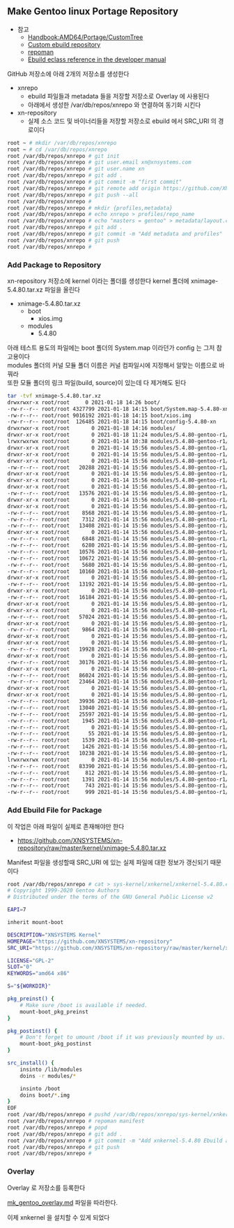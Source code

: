 
## Make Gentoo linux Portage Repository

* 참고
  * [Handbook:AMD64/Portage/CustomTree](https://wiki.gentoo.org/wiki/Handbook:AMD64/Portage/CustomTree)
  * [Custom ebuild repository](https://wiki.gentoo.org/wiki/Custom_ebuild_repository)
  * [repoman](https://wiki.gentoo.org/wiki/Repoman)
  * [Ebuild eclass reference in the developer manual](https://devmanual.gentoo.org/eclass-reference/ebuild/index.html)

GitHub 저장소에 아래 2개의 저장소를 생성한다

 * xnrepo
   * ebuild 파일들과 metadata 들을 저장할 저장소로 Overlay 에 사용된다
   * 아래에서 생성한 /var/db/repos/xnrepo 와 연결하여 동기화 시킨다
 * xn-repository
   * 실제 소스 코드 및 바이너리들을 저장할 저장소로 ebuild 에서 SRC_URI 의 경로이다

```sh
root ~ # mkdir /var/db/repos/xnrepo
root ~ # cd /var/db/repos/xnrepo
root /var/db/repos/xnrepo # git init
root /var/db/repos/xnrepo # git user.email xn@xnsystems.com
root /var/db/repos/xnrepo # git user.name xn
root /var/db/repos/xnrepo # git add .
root /var/db/repos/xnrepo # git commit -m "first commit"
root /var/db/repos/xnrepo # git remote add origin https://github.com/XNSYSTEMS/xnrepo.git
root /var/db/repos/xnrepo # git push --all
root /var/db/repos/xnrepo # 
root /var/db/repos/xnrepo # mkdir {profiles,metadata}
root /var/db/repos/xnrepo # echo xnrepo > profiles/repo_name
root /var/db/repos/xnrepo # echo "masters = gentoo" > metadata/layout.conf
root /var/db/repos/xnrepo # git add .
root /var/db/repos/xnrepo # git commit -m "Add metadata and profiles"
root /var/db/repos/xnrepo # git push
root /var/db/repos/xnrepo # 
```

### Add Package to Repository

xn-repository 저장소에 kernel 이라는 폴더를 생성한다
kernel 폴더에 xnimage-5.4.80.tar.xz 파일을 올린다

 * xnimage-5.4.80.tar.xz
   * boot
     * xios.img
   * modules
     * 5.4.80

아래 테스트 용도의 파일에는 boot 폴더의 System.map 이라던가 config 는 그저 참고용이다   
modules 폴더의 커널 모듈 폴더 이름은 커널 컴파일시에 지정해서 알맞는 이름으로 바꿔라   
또한 모듈 폴더의 링크 파일(build, source)이 있는데 다 제거해도 된다


```sh
tar -tvf xnimage-5.4.80.tar.xz
drwxrwxr-x root/root     0 2021-01-18 14:26 boot/
-rw-r--r-- root/root 4327799 2021-01-18 14:15 boot/System.map-5.4.80-xn
-rw-r--r-- root/root 9016192 2021-01-18 14:15 boot/xios.img
-rw-r--r-- root/root  126485 2021-01-18 14:15 boot/config-5.4.80-xn
drwxrwxr-x root/root       0 2021-01-18 14:16 modules/
drwxr-xr-x root/root       0 2021-01-18 11:24 modules/5.4.80-gentoo-r1/
lrwxrwxrwx root/root       0 2021-01-14 10:38 modules/5.4.80-gentoo-r1/build -> /usr/src/linux-5.4.80-gentoo-r1
drwxr-xr-x root/root       0 2021-01-14 15:56 modules/5.4.80-gentoo-r1/kernel/
drwxr-xr-x root/root       0 2021-01-14 15:56 modules/5.4.80-gentoo-r1/kernel/fs/
drwxr-xr-x root/root       0 2021-01-14 15:56 modules/5.4.80-gentoo-r1/kernel/fs/efivarfs/
-rw-r--r-- root/root   20288 2021-01-14 15:56 modules/5.4.80-gentoo-r1/kernel/fs/efivarfs/efivarfs.ko
drwxr-xr-x root/root       0 2021-01-14 15:56 modules/5.4.80-gentoo-r1/kernel/net/
drwxr-xr-x root/root       0 2021-01-14 15:56 modules/5.4.80-gentoo-r1/kernel/net/ipv6/
drwxr-xr-x root/root       0 2021-01-14 15:56 modules/5.4.80-gentoo-r1/kernel/net/ipv6/netfilter/
-rw-r--r-- root/root   13576 2021-01-14 15:56 modules/5.4.80-gentoo-r1/kernel/net/ipv6/netfilter/nf_log_ipv6.ko
drwxr-xr-x root/root       0 2021-01-14 15:56 modules/5.4.80-gentoo-r1/kernel/net/ipv4/
drwxr-xr-x root/root       0 2021-01-14 15:56 modules/5.4.80-gentoo-r1/kernel/net/ipv4/netfilter/
-rw-r--r-- root/root    8568 2021-01-14 15:56 modules/5.4.80-gentoo-r1/kernel/net/ipv4/netfilter/nf_log_arp.ko
-rw-r--r-- root/root    7312 2021-01-14 15:56 modules/5.4.80-gentoo-r1/kernel/net/ipv4/netfilter/iptable_nat.ko
-rw-r--r-- root/root   13408 2021-01-14 15:56 modules/5.4.80-gentoo-r1/kernel/net/ipv4/netfilter/nf_log_ipv4.ko
drwxr-xr-x root/root       0 2021-01-14 15:56 modules/5.4.80-gentoo-r1/kernel/net/netfilter/
-rw-r--r-- root/root    6848 2021-01-14 15:56 modules/5.4.80-gentoo-r1/kernel/net/netfilter/xt_MASQUERADE.ko
-rw-r--r-- root/root    6280 2021-01-14 15:56 modules/5.4.80-gentoo-r1/kernel/net/netfilter/xt_LOG.ko
-rw-r--r-- root/root   10576 2021-01-14 15:56 modules/5.4.80-gentoo-r1/kernel/net/netfilter/xt_nat.ko
-rw-r--r-- root/root   10672 2021-01-14 15:56 modules/5.4.80-gentoo-r1/kernel/net/netfilter/nf_log_common.ko
-rw-r--r-- root/root    5680 2021-01-14 15:56 modules/5.4.80-gentoo-r1/kernel/net/netfilter/xt_mark.ko
-rw-r--r-- root/root   10160 2021-01-14 15:56 modules/5.4.80-gentoo-r1/kernel/net/netfilter/xt_addrtype.ko
drwxr-xr-x root/root       0 2021-01-14 15:56 modules/5.4.80-gentoo-r1/kernel/net/core/
-rw-r--r-- root/root   13192 2021-01-14 15:56 modules/5.4.80-gentoo-r1/kernel/net/core/failover.ko
drwxr-xr-x root/root       0 2021-01-14 15:56 modules/5.4.80-gentoo-r1/kernel/crypto/
-rw-r--r-- root/root   16184 2021-01-14 15:56 modules/5.4.80-gentoo-r1/kernel/crypto/crypto_engine.ko
drwxr-xr-x root/root       0 2021-01-14 15:56 modules/5.4.80-gentoo-r1/kernel/drivers/
drwxr-xr-x root/root       0 2021-01-14 15:56 modules/5.4.80-gentoo-r1/kernel/drivers/char/
-rw-r--r-- root/root   57024 2021-01-14 15:56 modules/5.4.80-gentoo-r1/kernel/drivers/char/virtio_console.ko
drwxr-xr-x root/root       0 2021-01-14 15:56 modules/5.4.80-gentoo-r1/kernel/drivers/char/hw_random/
-rw-r--r-- root/root    9864 2021-01-14 15:56 modules/5.4.80-gentoo-r1/kernel/drivers/char/hw_random/virtio-rng.ko
drwxr-xr-x root/root       0 2021-01-14 15:56 modules/5.4.80-gentoo-r1/kernel/drivers/thermal/
drwxr-xr-x root/root       0 2021-01-14 15:56 modules/5.4.80-gentoo-r1/kernel/drivers/thermal/intel/
-rw-r--r-- root/root   19928 2021-01-14 15:56 modules/5.4.80-gentoo-r1/kernel/drivers/thermal/intel/x86_pkg_temp_thermal.ko
drwxr-xr-x root/root       0 2021-01-14 15:56 modules/5.4.80-gentoo-r1/kernel/drivers/scsi/
-rw-r--r-- root/root   30176 2021-01-14 15:56 modules/5.4.80-gentoo-r1/kernel/drivers/scsi/virtio_scsi.ko
drwxr-xr-x root/root       0 2021-01-14 15:56 modules/5.4.80-gentoo-r1/kernel/drivers/net/
-rw-r--r-- root/root   86024 2021-01-14 15:56 modules/5.4.80-gentoo-r1/kernel/drivers/net/virtio_net.ko
-rw-r--r-- root/root   23464 2021-01-14 15:56 modules/5.4.80-gentoo-r1/kernel/drivers/net/net_failover.ko
drwxr-xr-x root/root       0 2021-01-14 15:56 modules/5.4.80-gentoo-r1/kernel/drivers/crypto/
drwxr-xr-x root/root       0 2021-01-14 15:56 modules/5.4.80-gentoo-r1/kernel/drivers/crypto/virtio/
-rw-r--r-- root/root   39936 2021-01-14 15:56 modules/5.4.80-gentoo-r1/kernel/drivers/crypto/virtio/virtio_crypto.ko
-rw-r--r-- root/root   13040 2021-01-14 15:56 modules/5.4.80-gentoo-r1/modules.builtin.bin
-rw-r--r-- root/root   25597 2021-01-14 15:56 modules/5.4.80-gentoo-r1/modules.builtin.alias.bin
-rw-r--r-- root/root    1945 2021-01-14 15:56 modules/5.4.80-gentoo-r1/modules.dep.bin
-rw-r--r-- root/root       0 2021-01-14 15:56 modules/5.4.80-gentoo-r1/modules.devname
-rw-r--r-- root/root      55 2021-01-14 15:56 modules/5.4.80-gentoo-r1/modules.softdep
-rw-r--r-- root/root    1539 2021-01-14 15:56 modules/5.4.80-gentoo-r1/modules.symbols.bin
-rw-r--r-- root/root    1426 2021-01-14 15:56 modules/5.4.80-gentoo-r1/modules.alias.bin
-rw-r--r-- root/root   10238 2021-01-14 15:56 modules/5.4.80-gentoo-r1/modules.builtin
lrwxrwxrwx root/root       0 2021-01-14 15:56 modules/5.4.80-gentoo-r1/source -> /usr/src/linux-5.4.80-gentoo-r1
-rw-r--r-- root/root   83390 2021-01-14 15:56 modules/5.4.80-gentoo-r1/modules.builtin.modinfo
-rw-r--r-- root/root     812 2021-01-14 15:56 modules/5.4.80-gentoo-r1/modules.alias
-rw-r--r-- root/root    1391 2021-01-14 15:56 modules/5.4.80-gentoo-r1/modules.symbols
-rw-r--r-- root/root     743 2021-01-14 15:56 modules/5.4.80-gentoo-r1/modules.order
-rw-r--r-- root/root     999 2021-01-14 15:56 modules/5.4.80-gentoo-r1/modules.dep
```
### Add Ebuild File for Package

이 작업은 아래 파일이 실제로 존재해야만 한다
 * https://github.com/XNSYSTEMS/xn-repository/raw/master/kernel/xnimage-5.4.80.tar.xz

Manifest 파일을 생성할때 SRC_URI 에 있는 실제 파일에 대한 정보가 갱신되기 때문이다

```sh
root /var/db/repos/xnrepo # cat > sys-kernel/xnkernel/xnkernel-5.4.80.ebuild << EOF
# Copyright 1999-2020 Gentoo Authors
# Distributed under the terms of the GNU General Public License v2

EAPI=7

inherit mount-boot

DESCRIPTION="XNSYSTEMS Kernel"
HOMEPAGE="https://github.com/XNSYSTEMS/xn-repository"
SRC_URI="https://github.com/XNSYSTEMS/xn-repository/raw/master/kernel/xnimage-${PV}.tar.xz"

LICENSE="GPL-2"
SLOT="0"
KEYWORDS="amd64 x86"

S="${WORKDIR}"

pkg_preinst() {
	# Make sure /boot is available if needed.
	mount-boot_pkg_preinst
}

pkg_postinst() {
	# Don't forget to umount /boot if it was previously mounted by us.
	mount-boot_pkg_postinst
}

src_install() {
	insinto /lib/modules
	doins -r modules/*

	insinto /boot
	doins boot/*.img
}
EOF
root /var/db/repos/xnrepo # pushd /var/db/repos/xnrepo/sys-kernel/xnkernel
root /var/db/repos/xnrepo # repoman manifest
root /var/db/repos/xnrepo # popd
root /var/db/repos/xnrepo # git add .
root /var/db/repos/xnrepo # git commit -m "Add xnkernel-5.4.80 Ebuild and Manifest"
root /var/db/repos/xnrepo # git push
root /var/db/repos/xnrepo # 
```

### Overlay

Overlay 로 저장소를 등록한다

[mk_gentoo_overlay.md](https://github.com/wh0Hoo/xn-repository/blob/master/gentoo/mk_gentoo_overlay.md) 파일을 따라한다.

이제 xnkernel 을 설치할 수 있게 되었다
